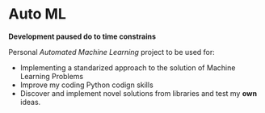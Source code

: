 # Auto ML
__Development paused do to time constrains__

Personal _Automated Machine Learning_ project to be used for:
- Implementing a standarized approach to the solution of Machine Learning Problems
- Improve my coding Python codign skills
- Discover and implement novel solutions from libraries and test my __own__ ideas.
